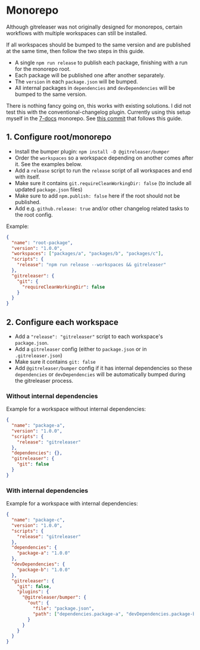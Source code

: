 # Monorepo

Although gitreleaser was not originally designed for monorepos, certain workflows with multiple workspaces can still be
installed.

If all workspaces should be bumped to the same version and are published at the same time, then follow the two steps in
this guide.

- A single `npm run release` to publish each package, finishing with a run for the monorepo root.
- Each package will be published one after another separately.
- The `version` in each `package.json` will be bumped.
- All internal packages in `dependencies` and `devDependencies` will be bumped to the same version.

There is nothing fancy going on, this works with existing solutions. I did not test this with the conventional-changelog
plugin. Currently using this setup myself in the [7-docs][1] monorepo. See [this commit][2] that follows this guide.

## 1. Configure root/monorepo

- Install the bumper plugin: `npm install -D @gitreleaser/bumper`
- Order the `workspaces` so a workspace depending on another comes after it. See the examples below.
- Add a `release` script to run the `release` script of all workspaces and end with itself.
- Make sure it contains `git.requireCleanWorkingDir: false` (to include all updated `package.json` files)
- Make sure to add `npm.publish: false` here if the root should not be published.
- Add e.g. `github.release: true` and/or other changelog related tasks to the root config.

Example:

```json
{
  "name": "root-package",
  "version": "1.0.0",
  "workspaces": ["packages/a", "packages/b", "packages/c"],
  "scripts": {
    "release": "npm run release --workspaces && gitreleaser"
  },
  "gitreleaser": {
    "git": {
      "requireCleanWorkingDir": false
    }
  }
}
```

## 2. Configure each workspace

- Add a `"release": "gitreleaser"` script to each workspace's `package.json`.
- Add a `gitreleaser` config (either to `package.json` or in `.gitreleaser.json`)
- Make sure it contains `git: false`
- Add `@gitreleaser/bumper` config if it has internal dependencies so these `dependencies` or `devDependencies` will be
  automatically bumped during the gitreleaser process.

### Without internal dependencies

Example for a workspace without internal dependencies:

```json
{
  "name": "package-a",
  "version": "1.0.0",
  "scripts": {
    "release": "gitreleaser"
  },
  "dependencies": {},
  "gitreleaser": {
    "git": false
  }
}
```

### With internal dependencies

Example for a workspace with internal dependencies:

```json
{
  "name": "package-c",
  "version": "1.0.0",
  "scripts": {
    "release": "gitreleaser"
  },
  "dependencies": {
    "package-a": "1.0.0"
  },
  "devDependencies": {
    "package-b": "1.0.0"
  },
  "gitreleaser": {
    "git": false,
    "plugins": {
      "@gitreleaser/bumper": {
        "out": {
          "file": "package.json",
          "path": ["dependencies.package-a", "devDependencies.package-b"]
        }
      }
    }
  }
}
```

[1]: https://github.com/7-docs/7-docs
[2]: https://github.com/7-docs/7-docs/commit/128df8b8f3b39f0e5e27edf4fb0a1a732300ddbc
